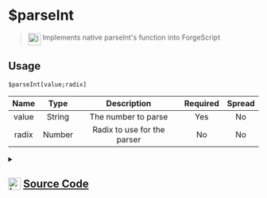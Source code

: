 # $parseInt
> <img align="top" src="https://upload.wikimedia.org/wikipedia/commons/thumb/e/e4/Infobox_info_icon.svg/160px-Infobox_info_icon.svg.png?20150409153300" alt="image" width="25" height="auto"> Implements native parseInt's function into ForgeScript
## Usage
```
$parseInt[value;radix]
```
| Name | Type | Description | Required | Spread
| :---: | :---: | :---: | :---: | :---: |
value | String | The number to parse | Yes | No
radix | Number | Radix to use for the parser | No | No
<details>
<summary>
    
## <img align="top" src="https://cdn4.iconfinder.com/data/icons/iconsimple-logotypes/512/github-512.png" alt="image" width="25" height="auto">  [Source Code](https://github.com/tryforge/ForgeScript-V2/blob/main/src/native/parseInt.ts)
    
</summary>
    
```ts
import { ArgType, NativeFunction, Return } from "../structures"

export default new NativeFunction({
    name: "$parseInt",
    version: "1.2.0",
    description: "Implements native parseInt's function into ForgeScript",
    unwrap: true,
    brackets: true,
    args: [
        {
            name: "value",
            description: "The number to parse",
            rest: false,
            required: true,
            type: ArgType.String
        },
        {
            name: "radix",
            rest: false,
            required: false,
            description: "Radix to use for the parser",
            type: ArgType.Number
        }
    ],
    execute(ctx, [ val, radix ]) {
        return this.success(parseInt(val, radix ?? undefined))
    },
})
```
    
</details>